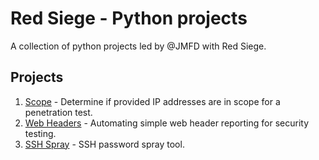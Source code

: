 # Red Siege - Python projects
A collection of python projects led by @JMFD with Red Siege.

## Projects 
1. [Scope](scope/) - Determine if provided IP addresses are in scope for a penetration test.
2. [Web Headers](headers/) - Automating simple web header reporting for security testing.
3. [SSH Spray](ssh_spray/) - SSH password spray tool.
